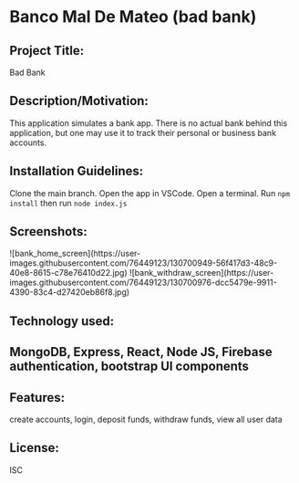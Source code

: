 
<h1>Banco Mal De Mateo (bad bank)</h1>
<h2>Project Title:</h2>
Bad Bank
<h2>Description/Motivation:</h2>
This application simulates a bank app.  There is no actual bank behind this application, but one may use it to track their personal or business bank accounts.
<h2>Installation Guidelines:</h2>
Clone the main branch.  Open the app in VSCode.  Open a terminal.  Run <code>npm install</code> then run <code>node index.js</code>
<h2>Screenshots:</h2>
![bank_home_screen](https://user-images.githubusercontent.com/76449123/130700949-56f417d3-48c9-40e8-8615-c78e76410d22.jpg)
![bank_withdraw_screen](https://user-images.githubusercontent.com/76449123/130700976-dcc5479e-9911-4390-83c4-d27420eb86f8.jpg)
<h2>Technology used:<h2>
MongoDB, Express, React, Node JS, Firebase authentication, bootstrap UI components
<h2>Features:</h2>
create accounts, login, deposit funds, withdraw funds, view all user data
<h2>License:</h2>
ISC
